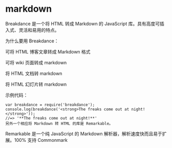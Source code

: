 # markdown

Breakdance 是一个将 HTML 转成 Markdown 的 JavaScript 库。具有高度可插入式、灵活和易用的特点。

为什么要用 Breakdance：

可将 HTML 博客文章转成 Markdown 格式

可将 wiki 页面转成 markdown

将 HTML 文档转 markdown

将 HTML 幻灯片转 markdown

示例代码：

```
var breakdance = require('breakdance');
console.log(breakdance('<strong>The freaks come out at night!</strong>'));
//=> '**The freaks come out at night!**'
另外一个相应将 Markdown 转 HTML 的库是 Remarkable。
```


Remarkable 是一个纯 JavaScript 的 Markdown 解析器，解析速度快而且易于扩展。100% 支持 Commonmark
